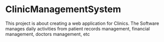 # ClinicManagementSystem
This project is about creating a web application for Clinics. The Software manages daily activities from patient records management, financial management, doctors management, etc
